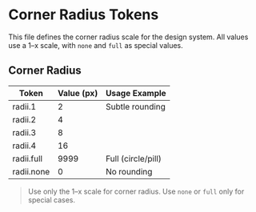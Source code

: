 <!-- filepath: d:\repos\NovyUI\tokens\corner-radius.md -->
# Corner Radius Tokens

This file defines the corner radius scale for the design system. All values use a 1–x scale, with `none` and `full` as special values.

## Corner Radius
| Token           | Value (px) | Usage Example         |
|-----------------|------------|-----------------------|
| radii.1         | 2          | Subtle rounding       |
| radii.2         | 4          |                       |
| radii.3         | 8          |                       |
| radii.4         | 16         |                       |
| radii.full      | 9999       | Full (circle/pill)    |
| radii.none      | 0          | No rounding           |

> Use only the 1–x scale for corner radius. Use `none` or `full` only for special cases.
